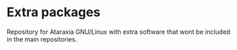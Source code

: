 # Extra packages
Repository for Ataraxia GNU/Linux with extra software that wont be included in the main repositories.
